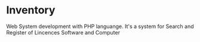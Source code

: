 # Inventory
Web System development with PHP languange. It's a system for Search and Register of Lincences Software and Computer
